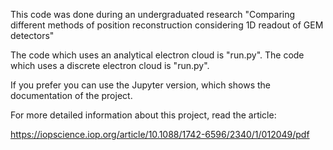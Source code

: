 This code was done during an undergraduated research "Comparing different methods of position
reconstruction considering 1D readout of GEM detectors"

The code which uses an analytical electron cloud is "run.py". 
The code which uses a discrete electron cloud is "run.py". 

If you prefer you can use the Jupyter version, which shows the documentation of the project.

For more detailed information about this project, read the article:

https://iopscience.iop.org/article/10.1088/1742-6596/2340/1/012049/pdf
